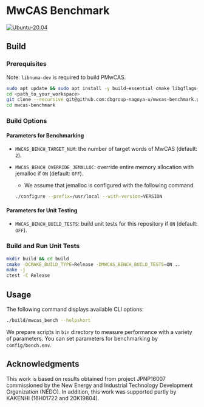 # MwCAS Benchmark

[![Ubuntu-20.04](https://github.com/dbgroup-nagoya-u/mwcas-benchmark/actions/workflows/unit_tests.yaml/badge.svg?branch=main)](https://github.com/dbgroup-nagoya-u/mwcas-benchmark/actions/workflows/unit_tests.yaml)

## Build

### Prerequisites

Note: `libnuma-dev` is required to build PMwCAS.

```bash
sudo apt update && sudo apt install -y build-essential cmake libgflags-dev libnuma-dev
cd <path_to_your_workspace>
git clone --recursive git@github.com:dbgroup-nagoya-u/mwcas-benchmark.git
cd mwcas-benchmark
```

### Build Options

#### Parameters for Benchmarking

- `MWCAS_BENCH_TARGET_NUM`: the number of target words of MwCAS (default: `2`).
- `MWCAS_BENCH_OVERRIDE_JEMALLOC`: override entire memory allocation with jemalloc if `ON` (default: `OFF`).
    - We assume that jemalloc is configured with the following command.

    ```bash
    ./configure --prefix=/usr/local --with-version=VERSION
    ```

#### Parameters for Unit Testing

- `MWCAS_BENCH_BUILD_TESTS`: build unit tests for this repository if `ON` (default: `OFF`).

### Build and Run Unit Tests

```bash
mkdir build && cd build
cmake -DCMAKE_BUILD_TYPE=Release -DMWCAS_BENCH_BUILD_TESTS=ON ..
make -j
ctest -C Release
```

## Usage

The following command displays available CLI options:

```bash
./build/mwcas_bench --helpshort
```

We prepare scripts in `bin` directory to measure performance with a variety of parameters. You can set parameters for benchmarking by `config/bench.env`.

## Acknowledgments

This work is based on results obtained from project JPNP16007 commissioned by the New Energy and Industrial Technology Development Organization (NEDO). In addition, this work was supported partly by KAKENHI (16H01722 and 20K19804).
